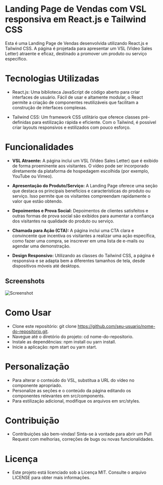 
# Landing Page de Vendas com VSL responsiva em React.js e Tailwind CSS

Esta é uma Landing Page de Vendas desenvolvida utilizando React.js e Tailwind CSS. A página é projetada para apresentar um VSL (Video Sales Letter) atraente e eficaz, destinado a promover um produto ou serviço específico.

# Tecnologias Utilizadas

- React.js: Uma biblioteca JavaScript de código aberto para criar interfaces de usuário. Fácil de usar e altamente modular, o React permite a criação de componentes reutilizáveis que facilitam a construção de interfaces complexas.

- Tailwind CSS: Um framework CSS utilitário que oferece classes pré-definidas para estilização rápida e eficiente. Com o Tailwind, é possível criar layouts responsivos e estilizados com pouco esforço.

# Funcionalidades

- **VSL Atraente:** A página inclui um VSL (Video Sales Letter) que é exibido de forma proeminente aos visitantes. O vídeo pode ser incorporado diretamente da plataforma de hospedagem escolhida (por exemplo, YouTube ou Vimeo).

- **Apresentação do Produto/Serviço:** A Landing Page oferece uma seção que destaca os principais benefícios e características do produto ou serviço. Isso permite que os visitantes compreendam rapidamente o valor que estão obtendo.

- **Depoimentos e Prova Social:** Depoimentos de clientes satisfeitos e outras formas de prova social são exibidos para aumentar a confiança dos visitantes na qualidade do produto ou serviço.

- **Chamada para Ação (CTA):** A página inclui uma CTA clara e convincente que incentiva os visitantes a realizar uma ação específica, como fazer uma compra, se inscrever em uma lista de e-mails ou agendar uma demonstração.

- **Design Responsivo:** Utilizando as classes do Tailwind CSS, a página é responsiva e se adapta bem a diferentes tamanhos de tela, desde dispositivos móveis até desktops.

## Screenshots

![Screenshot](https://i.imgur.com/XVUwpEj.png)

# Como Usar

- Clone este repositório: git clone https://github.com/seu-usuario/nome-do-repositorio.git.
- Navegue até o diretório do projeto: cd nome-do-repositorio.
- Instale as dependências: npm install ou yarn install.
- Inicie a aplicação: npm start ou yarn start.

# Personalização

- Para alterar o conteúdo do VSL, substitua a URL do vídeo no componente apropriado.
- Personalize as seções e o conteúdo da página editando os componentes relevantes em src/components.
- Para estilização adicional, modifique os arquivos em src/styles.

# Contribuição

- Contribuições são bem-vindas! Sinta-se à vontade para abrir um Pull Request com melhorias, correções de bugs ou novas funcionalidades.

# Licença

- Este projeto está licenciado sob a Licença MIT. Consulte o arquivo LICENSE para obter mais informações.
